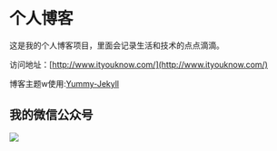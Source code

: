# 个人博客

这是我的个人博客项目，里面会记录生活和技术的点点滴滴。


访问地址：[http://www.ityouknow.com/](http://www.ityouknow.com/)


博客主题w使用:[Yummy-Jekyll](https://github.com/DONGChuan/Yummy-Jekyll)


## 我的微信公众号

![](http://www.ityouknow.com/assets/images/keeppuresmile_430.jpg)




